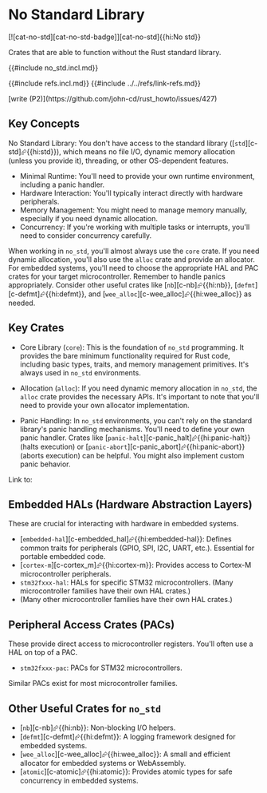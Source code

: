 # No Standard Library

[![cat-no-std][cat-no-std-badge]][cat-no-std]{{hi:No std}}

Crates that are able to function without the Rust standard library.

{{#include no_std.incl.md}}

{{#include refs.incl.md}}
{{#include ../../refs/link-refs.md}}

<div class="hidden">
[write (P2)](https://github.com/john-cd/rust_howto/issues/427)

## Key Concepts

No Standard Library: You don't have access to the standard library ([`std`][c-std]⮳{{hi:std}}), which means no file I/O, dynamic memory allocation (unless you provide it), threading, or other OS-dependent features.

- Minimal Runtime: You'll need to provide your own runtime environment, including a panic handler.
- Hardware Interaction: You'll typically interact directly with hardware peripherals.
- Memory Management: You might need to manage memory manually, especially if you need dynamic allocation.
- Concurrency: If you're working with multiple tasks or interrupts, you'll need to consider concurrency carefully.

When working in `no_std`, you'll almost always use the `core` crate. If you need dynamic allocation, you'll also use the `alloc` crate and provide an allocator. For embedded systems, you'll need to choose the appropriate HAL and PAC crates for your target microcontroller. Remember to handle panics appropriately. Consider other useful crates like [`nb`][c-nb]⮳{{hi:nb}}, [`defmt`][c-defmt]⮳{{hi:defmt}}, and [`wee_alloc`][c-wee_alloc]⮳{{hi:wee_alloc}} as needed.

## Key Crates

- Core Library (`core`): This is the foundation of `no_std` programming. It provides the bare minimum functionality required for Rust code, including basic types, traits, and memory management primitives. It's always used in `no_std` environments.

- Allocation (`alloc`): If you need dynamic memory allocation in `no_std`, the `alloc` crate provides the necessary APIs. It's important to note that you'll need to provide your own allocator implementation.

- Panic Handling: In `no_std` environments, you can't rely on the standard library's panic handling mechanisms. You'll need to define your own panic handler. Crates like [`panic-halt`][c-panic_halt]⮳{{hi:panic-halt}} (halts execution) or [`panic-abort`][c-panic_abort]⮳{{hi:panic-abort}} (aborts execution) can be helpful. You might also implement custom panic behavior.

Link to:

## Embedded HALs (Hardware Abstraction Layers)

These are crucial for interacting with hardware in embedded systems.

- [`embedded-hal`][c-embedded_hal]⮳{{hi:embedded-hal}}: Defines common traits for peripherals (GPIO, SPI, I2C, UART, etc.). Essential for portable embedded code.
- [`cortex-m`][c-cortex_m]⮳{{hi:cortex-m}}: Provides access to Cortex-M microcontroller peripherals.
- `stm32fxxx-hal`: HALs for specific STM32 microcontrollers. (Many microcontroller families have their own HAL crates.)
- (Many other microcontroller families have their own HAL crates.)

## Peripheral Access Crates (PACs)

These provide direct access to microcontroller registers. You'll often use a HAL on top of a PAC.

- `stm32fxxx-pac`: PACs for STM32 microcontrollers.

Similar PACs exist for most microcontroller families.

## Other Useful Crates for `no_std`

- [`nb`][c-nb]⮳{{hi:nb}}: Non-blocking I/O helpers.
- [`defmt`][c-defmt]⮳{{hi:defmt}}: A logging framework designed for embedded systems.
- [`wee_alloc`][c-wee_alloc]⮳{{hi:wee_alloc}}: A small and efficient allocator for embedded systems or WebAssembly.
- [`atomic`][c-atomic]⮳{{hi:atomic}}: Provides atomic types for safe concurrency in embedded systems.

</div>
